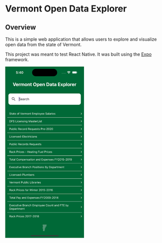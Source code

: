 # Vermont Open Data Explorer

## Overview
This is a simple web application that allows users to explore and visualize open data from the state of Vermont.

This project was meant to test React Native. It was built using the [Expo](https://expo.io/) framework.

<img src="screenshot.png" width="50%" height="50%">